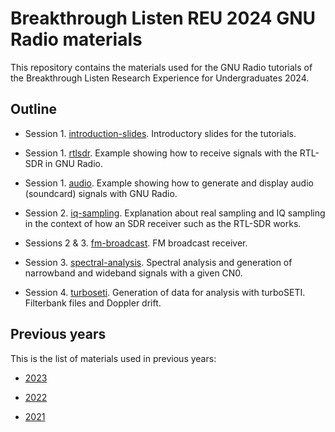 # Breakthrough Listen REU 2024 GNU Radio materials

This repository contains the materials used for the GNU Radio tutorials
of the Breakthrough Listen Research Experience for Undergraduates 2024.

## Outline

* Session 1. [introduction-slides](introduction-slides). Introductory slides for
  the tutorials.

* Session 1. [rtlsdr](rtlsdr). Example showing how to receive signals with the
  RTL-SDR in GNU Radio.

* Session 1. [audio](audio). Example showing how to generate and display audio
  (soundcard) signals with GNU Radio.

* Session 2. [iq-sampling](iq-sample). Explanation about real sampling and IQ
  sampling in the context of how an SDR receiver such as the RTL-SDR works.
  
* Sessions 2 & 3. [fm-broadcast](fm-broadcast). FM broadcast receiver.

* Session 3. [spectral-analysis](spectral-analysis). Spectral analysis and
  generation of narrowband and wideband signals with a given CN0.
  
* Session 4. [turboseti](turboseti). Generation of data for analysis with
  turboSETI. Filterbank files and Doppler drift.

## Previous years

This is the list of materials used in previous years:

* [2023](https://github.com/daniestevez/reu-2023)

* [2022](https://github.com/daniestevez/reu-2022)

* [2021](https://github.com/daniestevez/reu-2021)
